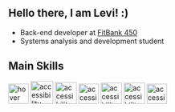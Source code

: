 ## Hello there, I am Levi! :)

- Back-end developer at [FitBank 450](https://fitbank.com.br/)
- Systems analysis and development student

## Main Skills
<p>
  <img src="https://seeklogo.com/images/C/c-sharp-c-logo-02F17714BA-seeklogo.com.png" width="40" title="hover text">  
  <img src="https://upload.wikimedia.org/wikipedia/commons/thumb/e/ee/.NET_Core_Logo.svg/2048px-.NET_Core_Logo.svg.png" width="45" alt="accessibility text">
  <img src="https://upload.wikimedia.org/wikipedia/commons/thumb/4/4c/Typescript_logo_2020.svg/1200px-Typescript_logo_2020.svg.png" width="43" alt="accessibility text">   <img src="https://cdn-icons-png.flaticon.com/512/732/732212.png" width="40" alt="accessibility text">
  <img src="https://upload.wikimedia.org/wikipedia/commons/thumb/6/62/CSS3_logo.svg/800px-CSS3_logo.svg.png" width="42" alt="accessibility text">
  <img src="https://trickdroid.org/wp-content/uploads/2019/12/Sobre-JavaScript-Definicao-Historia-Usos-e-Forcas.png" width="42" alt="accessibility text">
  <img src="https://upload.wikimedia.org/wikipedia/commons/thumb/a/a7/React-icon.svg/2300px-React-icon.svg.png" width="40" alt="accessibility text">
</p>
